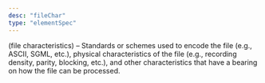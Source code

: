 ```yaml
---
desc: "fileChar"
type: "elementSpec"
---
```


(file characteristics) – Standards or schemes used to encode the file (e.g., ASCII,
SGML, etc.), physical characteristics of the file (e.g., recording density, parity,
blocking, etc.), and other characteristics that have a bearing on how the file can
be
processed.